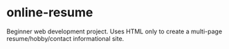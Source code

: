 # online-resume
Beginner web development project. Uses HTML only to create a multi-page resume/hobby/contact informational site.
